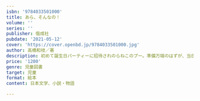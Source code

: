 ```yaml
---
isbn: '9784033501000'
title: あら、そんなの！
volume: ''
series: ''
publisher: 偕成社
pubdate: '2021-05-12'
cover: 'https://cover.openbd.jp/9784033501000.jpg'
author: 高橋和枝／著
description: 初めて誕生日パーティーに招待されのらねこのプー。準備万端のはずが、当日の朝、緊張のあまりお腹が痛くなってしまいます。
price: '1200'
genre: 児童図書
target: 児童
format: 絵本
content: 日本文学、小説・物語

---
```

